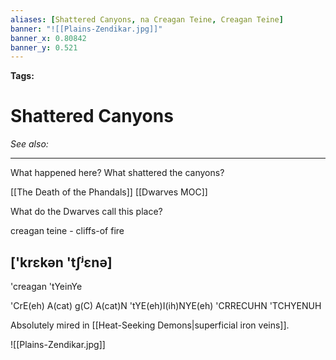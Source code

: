 ```yaml
---
aliases: [Shattered Canyons, na Creagan Teine, Creagan Teine]
banner: "![[Plains-Zendikar.jpg]]"
banner_x: 0.80842
banner_y: 0.521
---
```


**Tags:** 
# Shattered Canyons
*See also:* 
___

What happened here? What shattered the canyons?

[[The Death of the Phandals]] [[Dwarves MOC]]

What do the Dwarves call this place?

creagan teine - cliffs-of fire
## ['krɛkən 'tʃʲɛnə]
'creagan 'tYeinYe

'CrE(eh) A(cat) g(C) A(cat)N  'tYE(eh)I(ih)NYE(eh)
'CRRECUHN 'TCHYENUH

Absolutely mired in [[Heat-Seeking Demons|superficial iron veins]].

![[Plains-Zendikar.jpg]]

